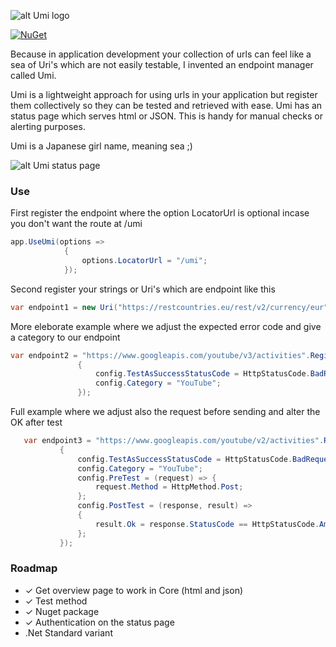 ﻿![alt Umi logo](https://raw.githubusercontent.com/CasperCBroeren/Umi/master/Umi.Core/assets/logoUmi.png)

[![NuGet](https://img.shields.io/badge/Umi.Core-First%20release-green.svg)](https://www.nuget.org/packages/Umi.Core/1.0.0)

Because in application development your collection of urls can feel like a sea of Uri's which are not easily testable, I invented an endpoint manager called Umi.

Umi is a lightweight approach for using urls in your application but register them collectively so they can be tested and retrieved with ease. 
Umi has an status page which serves html or JSON. This is handy for manual checks or alerting purposes.

Umi is a Japanese girl name, meaning sea ;)

![alt Umi status page](https://raw.githubusercontent.com/CasperCBroeren/Umi/master/screenshot1.png)

### Use
First register the endpoint where the option LocatorUrl is optional incase you don't want the route at /umi

```csharp
app.UseUmi(options =>
            {
                options.LocatorUrl = "/umi"; 
            });
```

Second register your strings or Uri's which are endpoint like this

 ```csharp
 var endpoint1 = new Uri("https://restcountries.eu/rest/v2/currency/eur").RegisterAsEndpoint();
```
More eleborate example where we adjust the expected error code and give a category to our endpoint
 ```csharp
 var endpoint2 = "https://www.googleapis.com/youtube/v3/activities".RegisterAsEndpoint(config =>
                {
                    config.TestAsSuccessStatusCode = HttpStatusCode.BadRequest;
                    config.Category = "YouTube";
                });
 ```
Full example where we adjust also the request before sending and alter the OK after test
 ```csharp
    var endpoint3 = "https://www.googleapis.com/youtube/v2/activities".RegisterAsEndpoint(config =>
            {
                config.TestAsSuccessStatusCode = HttpStatusCode.BadRequest;
                config.Category = "YouTube";
                config.PreTest = (request) => {
                    request.Method = HttpMethod.Post;
                };
                config.PostTest = (response, result) =>
                {
                    result.Ok = response.StatusCode == HttpStatusCode.Ambiguous || response.StatusCode == HttpStatusCode.Continue;
                };
            });
 ```
### Roadmap
- ✓ Get overview page to work in Core (html and json)
- ✓ Test method
- ✓ Nuget package
- ✓ Authentication on the status page 
- .Net Standard variant
